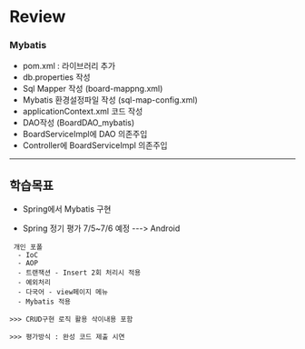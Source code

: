 # Review

### Mybatis
- pom.xml : 라이브러리 추가
- db.properties 작성
- Sql Mapper 작성 (board-mappng.xml)
- Mybatis 환경설정파일 작성 (sql-map-config.xml)
- applicationContext.xml 코드 작성
- DAO작성 (BoardDAO_mybatis)
- BoardServiceImpl에 DAO 의존주입
- Controller에 BoardServiceImpl 의존주입


-----------------------------------------------------

## 학습목표
- Spring에서 Mybatis 구현

- Spring 정기 평가 7/5~7/6 예정 ---> Android
```
 개인 포폴
  - IoC
  - AOP
  - 트랜잭션 - Insert 2회 처리시 적용
  - 예외처리
  - 다국어 - view페이지 메뉴
  - Mybatis 적용

>>> CRUD구현 로직 활용 삭이내용 포함

>>> 평가방식 : 완성 코드 제출 시연
